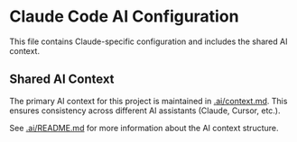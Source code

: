 # Claude Code AI Configuration

This file contains Claude-specific configuration and includes the shared AI context.

## Shared AI Context

The primary AI context for this project is maintained in [.ai/context.md](./.ai/context.md). This ensures consistency across different AI assistants (Claude, Cursor, etc.).

See [.ai/README.md](./.ai/README.md) for more information about the AI context structure.
